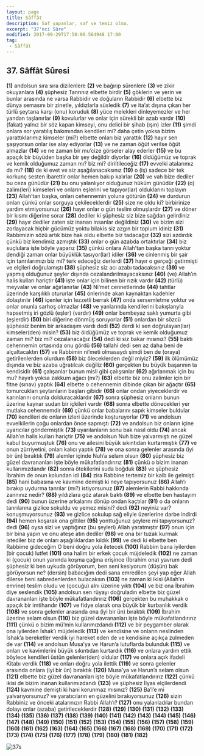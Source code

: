 ```yaml
---
layout: page
title: Sâffât
description: Saf yapanlar, saf ve temiz olma.
excerpt: "37'nci Sûre"
modified: 2017-09-29T17:50:00.564948 17:00
tag: 
 - Sâffât
---
```


## 37. Sâffât Sûresi

**(1)** andolsun sıra sıra dizilenlere
**(2)** ve bağırıp sürenlere
**(3)** ve zikir okuyanlara 
**(4)** şüphesiz Tanrınız elbette birdir
**(5)** göklerin ve yerin ve bunlar arasında ne varsa Rabbidir ve doğuların Rabbidir
**(6)** elbette biz dünya semasını bir zinetle, yıldızlarla süsledik
**(7)** ve ita’at dışına çıkan her türlü şeytana karşı (onu) koruduk 
**(8)** yüce melekleri dinleyemezler ve her yandan taşlanırlar 
**(9)** kovulurlar ve onlar için sürekli bir azab vardır
**(10)** (fakat) yalnız bir söz kapan kimseyi, onu delici bir şihab (ışın) izler 
**(11)** şimdi onlara sor yaratılış bakımından kendileri mi? daha çetin yoksa bizim yarattıklarımız kimseler (mi?) elbette onları biz yarattık
**(12)** hayır sen şaşıyorsun onlar ise alay ediyorlar
**(13)** ve ne zaman öğüt verilse öğüt almazlar
**(14)** ve ne zaman bir mu’cize görseler alay ederler
**(15)** ve bu apaçık bir büyüden başka bir şey değildir diyorlar 
**(16)** öldüğümüz ve toprak ve kemik olduğumuz zaman mı? biz mi? diriltileceğiz
**(17)** evvelki atalarımız da mı?
**(18)** de ki evet ve siz aşağılanacaksınız
**(19)** o (iş) sadece bir tek korkunç sesten ibarettir onlar hemen bakıp kalırlar
**(20)** ve vah bize dediler bu ceza günüdür
**(21)** bu onu yalanlıyor olduğunuz hüküm günüdür
**(22)** (o) zalim(leri) kimseleri ve onların eşlerini ve tapıyor(lar) olduklarını toplayın 
**(23)** Allah’tan başka, onları cehennemin yoluna götürün
**(24)** ve durdurun onları çünkü onlar sorguya çekileceklerdir
**(25)** size ne oldu ki? birbirinize yardım etmiyorsunuz
**(26)** hayır onlar o gün teslim olmuşlardır
**(27)** ve döner bir kısmı diğerine sorar
**(28)** dediler ki şüphesiz siz bize sağdan gelirdiniz
**(29)** hayır dediler zaten siz inanan insanlar değildiniz 
**(30)** ve bizim sizi zorlayacak hiçbir gücümüz yoktu bilakis siz azgın bir toplum idiniz
**(31)** Rabbimizin sözü artık bize hak oldu elbette biz tadacağız
**(32)** sizi azdırdık çünkü biz kendimiz azmıştık
**(33)** onlar o gün azabda ortaktırlar
**(34)** biz suçlulara işte böyle yaparız
**(35)** çünkü onlara Allah’tan başka tanrı yoktur dendiği zaman onlar büyüklük tasıyor(lar) idiler
**(36)** ve cinlenmiş bir şair için tanrılarımızı biz mi? terk edeceğiz derlerdi 
**(37)** hayır o gerçeği getirmişti ve elçileri doğrulamıştı 
**(38)** şüphesiz siz acı azabı tadacaksınız
**(39)** ve yapmış olduğunuz şeyler dışında cezalandırılmayacaksınız
**(40)** (ve) Allah’ın halis kulları hariçtir 
**(41)** işte onlar için bilinen bir rızık vardır
**(42)** (türlü) meyvalar ve onlar ağırlanırlar
**(43)** Ni’met	cennetlerinde
**(44)** tahtlar üzerinde karşılıklı otururlar
**(45)** önlerinde akan kaynaktan kadehler dolaştırılır
**(46)** içenler için lezzetli berrak
**(47)** onda sersemletme yoktur ve onlar onunla sarhoş olmazlar 
**(48)** ve yanlarında kendilerini bakışlarıyla hapsetmiş iri gözlü (eşler) (vardır) 
**(49)** onlar bembeyaz saklı yumurta gibi (eşlerdir) 
**(50)** biri diğerine dönmüş soruyorlar
**(51)** onlardan bir sözcü şüphesiz benim bir arkadaşım vardı dedi
**(52)** derdi ki sen doğrulayan(lar) kimseler(den) misin? 
**(53)** biz öldüğümüz ve toprak ve kemik olduğumuz zaman mı? biz mi? cezalanacağız
**(54)** dedi ki siz bakar mısınız?
**(55)** baktı cehennemin ortasında onu gördü
**(56)** tallahi dedi sen az daha beni de alçaltacaktın
**(57)** ve Rabbimin ni’meti olmasaydı şimdi ben de (oraya) getirilenlerden olurdum 
**(58)** biz öleceklerden değil miyiz?
**(59)** ilk ölümümüz dışında ve biz azaba uğratılcak değiliz 
**(60)** gerçekten bu büyük başarının ta kendisidir
**(61)** çalışanlar bunun misli gibi çalışsınlar 
**(62)** ağırlanmak için bu mu? hayırlı yoksa zakkum ağacı (mı?)
**(63)** elbette biz onu zalimler için bir fitne (sınav) yaptık
**(64)** elbette o cehennemin dibinde çıkan bir ağaçtır
**(65)** tomurcukları şeytanların başları gibidir
**(66)** onlar ondan yiyeceklerdir ve karınlarını onunla dolduracaklardır 
**(67)** sonra şüphesiz onların bunun üzerine kaynar sudan bir içkileri vardır 
**(68)** sonra elbette dönecekleri yer mutlaka cehennemdir
**(69)** çünkü onlar babalarını sapık kimseler buldular
**(70)** kendileri de onların izleri üzerinde koşturuyorlar
**(71)** ve andolsun evvelkilerin çoğu onlardan önce sapmıştı
**(72)** ve andolsun biz onların içine uyarıcılar göndermiştik
**(73)** uyarılanların sonu bak nasıl oldu
**(74)** ancak Allah’ın halis kulları hariçtir 
**(75)** ve andolsun Nuh bize yalvarmıştı ne güzel kabul buyurmuştuk
**(76)** onu ve ailesini büyük sıkıntıdan kurtarmıştık 
**(77)** ve onun zürriyetini, onları kalıcı yaptık 
**(78)** ve ona sonra gelenler arasında (iyi bir ün) bıraktık 
**(79)** alemler içinde Nuh’a selam olsun 
**(80)** şüphesiz biz güzel davrananları işte böyle mükafatlandırırız
**(81)** çünkü o bizim inanan kullarımızdandır 
**(82)** sonra ötekilerini suda boğduk
**(83)** ve şüphesiz İbrahim de onun kolundan idi
**(84)** zira Rabbine tertemiz bir kalb ile gelmişti
**(85)** hani babasına ve kavmine demişti ki neye tapıyorsunuz
**(86)** Allah’ı bırakıp uydurma tanrılar (mı?) istiyorsunuz
**(87)** alemlerin Rabbi hakkında zannınız nedir?
**(88)** yıldızlara göz atarak baktı 
**(89)** ve elbette ben hastayım dedi 
**(90)** bunun üzerine arkalarını dönüp ondan kaçtılar 
**(91)** o da onların tanrılarına gizlice sokuldu ve yemez misini? dedi 
**(92)** neyiniz var? konuşmuyorsunuz
**(93)** ve gizlice sokulup sağ eliyle üzerlerine darbe indirdi
**(94)** hemen koşarak ona gittiler 
**(95)** yonttuğunuz şeylere mi tapıyorsunuz? dedi 
**(96)** oysa sizi ve yaptığınız (bu şeyleri) Allah yaratmıştır
**(97)** onun için bir bina yapın ve onu ateşe atın dediler
**(98)** ve ona bir tuzak kurmak istediler biz de onları aşağılıklardan kıldık
**(99)** ve dedi ki elbette ben Rabbime gideceğim O beni doğru yola iletecek
**(100)** Rabbim bana iyilerden (bir çocuk) lutfet
**(101)** ona halim bir erkek çocuk müjdeledik 
**(102)** ne zaman ki (çocuk) onun yanında koşma çağına erişince (İbrahim ona) yavrum dedi şüphesiz ki ben uykuda görüyorum, ben seni kesiyorum (düşün) bak görüyorsun ne? (dersin) babacığım dedi sana emredilen şeyi yap eğer Allah dilerse beni sabredenlerden bulacaksın 
**(103)** ne zaman ki ikisi (Allah’ın emrine) teslim oludu ve (çocuğu) alnı üzerine yıktı 
**(104)** ve biz ona İbrahim diye seslendik 
**(105)** andolsun sen rüyayı doğruladın elbette biz güzel davrananları işte böyle mükafatlandırırız
**(106)** gerçekten bu muhakkak o apaçık bir imtihandır
**(107)** ve fidye olarak ona büyük bir kurbanlık verdik 
**(108)** ve sonra gelenler arasında ona (iyi bir ün) bıraktık 
**(109)** İbrahim üzerine selam olsun 
**(110)** biz güzel davrananları işte böyle mükafatlandırırız
**(111)** çünkü o bizim mü’min kullarımızdandı
**(112)** ve bir peygamber olarak ona iyilerden İshak’ı müjdeledik 
**(113)** ve kendisine ve onların neslinden İshak’a bereketler verdik iyi hareket eden de ve kendisine açıkça zulmeden de var 
**(114)** ve andolsun Musa’ya ve Harun’a lutuflarda bulunduk 
**(115)** ve onları ve kavimlerini büyük sıkıntıdan kurtardık 
**(116)** ve onlara yardım ettik böylece kendileri üstün gelenler(den) oldular 
**(117)** ve onlara açık ifadeli Kitabı verdik 
**(118)** ve onları doğru yola ilettik
**(119)** ve sonra gelenler arasında onlara (iyi bir ün) bıraktık 
**(120)** Musa’ya ve Harun’a selam olsun 
**(121)** elbette biz güzel davrananları işte böyle mükafatlandırırız
**(122)** çünkü ikisi de bizim inanan kullarımızdandı
**(123)** ve şüphesiz İlyas elçilerdendi
**(124)** kavmine demişti ki hani korunmaz mısınız?
**(125)** Ba’l’e mi yalvarıyorsunuz? ve yaratıcıların en güzelini bırakıyorsunuz 
**(126)** sizin Rabbiniz ve önceki atalarınızın Rabbi Allah’ı? 
**(127)** onu yalanladılar bundan dolayı onlar (azaba) getirileceklerdir
**(128)** 
**(129)** 
**(130)** 
**(131)** 
**(132)** 
**(133)** 
**(134)** 
**(135)** 
**(136)** 
**(137)** 
**(138)** 
**(139)** 
**(140)**
**(141)** 
**(142)** 
**(143)** 
**(144)** 
**(145)** 
**(146)** 
**(147)** 
**(148)** 
**(149)** 
**(150)** 
**(151)** 
**(152)** 
**(153)** 
**(154)** 
**(155)** 
**(156)** 
**(157)** 
**(158)** 
**(159)** 
**(160)** 
**(161)** 
**(162)** 
**(163)** 
**(164)** 
**(165)** 
**(166)** 
**(167)** 
**(168)** 
**(169)** 
**(170)** 
**(171)** 
**(172)** 
**(173)** 
**(174)** 
**(175)** 
**(176)** 
**(177)** 
**(178)** 
**(179)** 
**(180)** 
**(181)** 
**(182)** 

![37s]({{site.url}}/images/ayrac-muhur.png)
